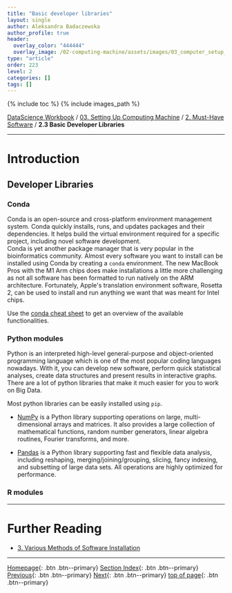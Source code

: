 ```yaml
---
title: "Basic developer libraries"
layout: single
author: Aleksandra Badaczewska
author_profile: true
header:
  overlay_color: "444444"
  overlay_image: /02-computing-machine/assets/images/03_computer_setup_banner.png
type: "article"
order: 223
level: 2
categories: []
tags: []
---
```


{% include toc %}
{% include images_path %}

[DataScience Workbook](https://datascience.101workbook.org/) / [03. Setting Up Computing Machine](00-SetUpComputingMachine-LandingPage.md) / [2. Must-Have Software](02-must-have-software.md) / **2.3 Basic Developer Libraries**

---


# Introduction

## Developer Libraries

### Conda

Conda is an open-source and cross-platform environment management system. Conda quickly installs, runs, and updates packages and their dependencies. It helps build the virtual environment required for a specific project, including novel software development.
<br>Conda is yet another package manager that is very popular in the bioinformatics community. Almost every software you want to install can be installed using Conda by creating a `conda` environment. The new MacBook Pros with the M1 Arm chips does make installations a little more challenging as not all software has been formatted to run natively on the ARM architecture. Fortunately, Apple's translation environment software, Rosetta 2, can be used to install and run anything we want that was meant for Intel chips.

Use the [conda cheat sheet](https://kapeli.com/cheat_sheets/Conda.docset/Contents/Resources/Documents/index) to get an overview of the available functionalities.

### Python modules

Python is an interpreted high-level general-purpose and object-oriented programming language which is one of the most popular coding languages nowadays. With it, you can develop new software, perform quick statistical analyses, create data structures and present results in interactive graphs. There are a lot of python libraries that make it much easier for you to work on Big Data.

Most python libraries can be easily installed using `pip`.

* [NumPy](https://numpy.org) is a Python library supporting operations on large, multi-dimensional arrays and matrices. It also provides a large collection of mathematical functions, random number generators, linear algebra routines, Fourier transforms, and more.

* [Pandas](https://pandas.pydata.org) is a Python library supporting fast and flexible data analysis, including reshaping, merging/joining/grouping, slicing, fancy indexing, and subsetting of large data sets. All operations are highly optimized for performance.


### R modules





___
# Further Reading
* [3. Various Methods of Software Installation](03-various-methods-of-software-installation.md)

___

[Homepage](../index.md){: .btn  .btn--primary}
[Section Index](00-SetUpComputingMachine-LandingPage.md){: .btn  .btn--primary}
[Previous](02B-basic-developer-tools.md){: .btn  .btn--primary}
[Next](03-various-methods-of-software-installation.md){: .btn  .btn--primary}
[top of page](#introduction){: .btn  .btn--primary}

